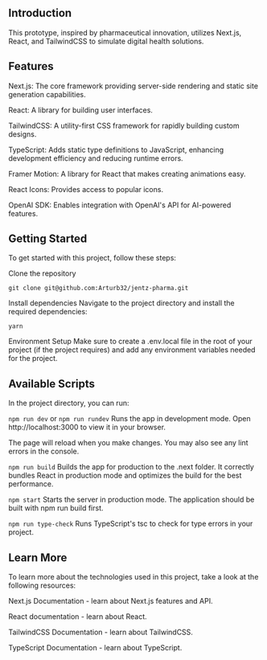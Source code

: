 ## Introduction

This prototype, inspired by pharmaceutical innovation, utilizes Next.js, React, and TailwindCSS to simulate digital health solutions.

## Features

Next.js: The core framework providing server-side rendering and static site generation capabilities.


React: A library for building user interfaces.

TailwindCSS: A utility-first CSS framework for rapidly building custom designs.

TypeScript: Adds static type definitions to JavaScript, enhancing development efficiency and reducing runtime errors.

Framer Motion: A library for React that makes creating animations easy.

React Icons: Provides access to popular icons.

OpenAI SDK: Enables integration with OpenAI's API for AI-powered features.

## Getting Started

To get started with this project, follow these steps:

Clone the repository

`git clone git@github.com:Arturb32/jentz-pharma.git`

Install dependencies
Navigate to the project directory and install the required dependencies:

`yarn`

Environment Setup
Make sure to create a .env.local file in the root of your project (if the project requires) and add any environment variables needed for the project.

## Available Scripts

In the project directory, you can run:

`npm run dev` or `npm run rundev`
Runs the app in development mode. Open http://localhost:3000 to view it in your browser.

The page will reload when you make changes. You may also see any lint errors in the console.

`npm run build`
Builds the app for production to the .next folder. It correctly bundles React in production mode and optimizes the build for the best performance.

`npm start`
Starts the server in production mode. The application should be built with npm run build first.

`npm run type-check`
Runs TypeScript's tsc to check for type errors in your project.

## Learn More

To learn more about the technologies used in this project, take a look at the following resources:

Next.js Documentation - learn about Next.js features and API.

React documentation - learn about React.

TailwindCSS Documentation - learn about TailwindCSS.

TypeScript Documentation - learn about TypeScript.
